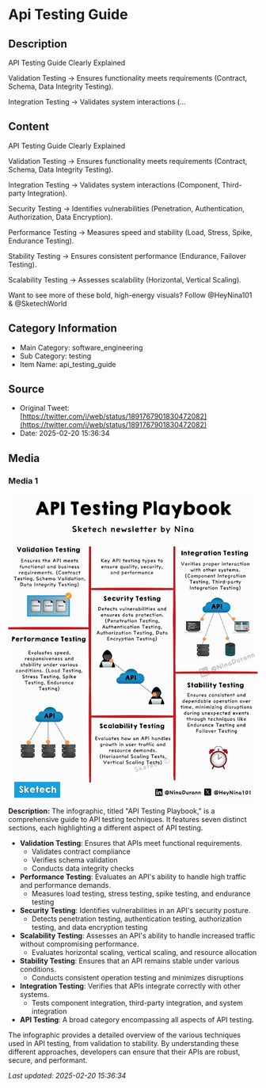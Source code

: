 # Api Testing Guide

## Description
API Testing Guide Clearly Explained 

 Validation Testing → Ensures functionality meets requirements (Contract, Schema, Data Integrity Testing).

 Integration Testing → Validates system interactions (...

## Content
API Testing Guide Clearly Explained 

 Validation Testing → Ensures functionality meets requirements (Contract, Schema, Data Integrity Testing).

 Integration Testing → Validates system interactions (Component, Third-party Integration).

 Security Testing → Identifies vulnerabilities (Penetration, Authentication, Authorization, Data Encryption).

 Performance Testing → Measures speed and stability (Load, Stress, Spike, Endurance Testing).

 Stability Testing → Ensures consistent performance (Endurance, Failover Testing).

 Scalability Testing → Assesses scalability (Horizontal, Vertical Scaling).

 Want to see more of these bold, high-energy visuals? Follow 
@HeyNina101
  & 
@SketechWorld

## Category Information

- Main Category: software_engineering
- Sub Category: testing
- Item Name: api_testing_guide

## Source

- Original Tweet: [https://twitter.com/i/web/status/1891767901830472082](https://twitter.com/i/web/status/1891767901830472082)
- Date: 2025-02-20 15:36:34

## Media

### Media 1
![media_0](./media_0.jpg)
**Description:** The infographic, titled "API Testing Playbook," is a comprehensive guide to API testing techniques. It features seven distinct sections, each highlighting a different aspect of API testing.

*   **Validation Testing**: Ensures that APIs meet functional requirements.
    *   Validates contract compliance
    *   Verifies schema validation
    *   Conducts data integrity checks
*   **Performance Testing**: Evaluates an API's ability to handle high traffic and performance demands.
    *   Measures load testing, stress testing, spike testing, and endurance testing
*   **Security Testing**: Identifies vulnerabilities in an API's security posture.
    *   Detects penetration testing, authentication testing, authorization testing, and data encryption testing
*   **Scalability Testing**: Assesses an API's ability to handle increased traffic without compromising performance.
    *   Evaluates horizontal scaling, vertical scaling, and resource allocation
*   **Stability Testing**: Ensures that an API remains stable under various conditions.
    *   Conducts consistent operation testing and minimizes disruptions
*   **Integration Testing**: Verifies that APIs integrate correctly with other systems.
    *   Tests component integration, third-party integration, and system integration
*   **API Testing**: A broad category encompassing all aspects of API testing.

The infographic provides a detailed overview of the various techniques used in API testing, from validation to stability. By understanding these different approaches, developers can ensure that their APIs are robust, secure, and performant.


*Last updated: 2025-02-20 15:36:34*